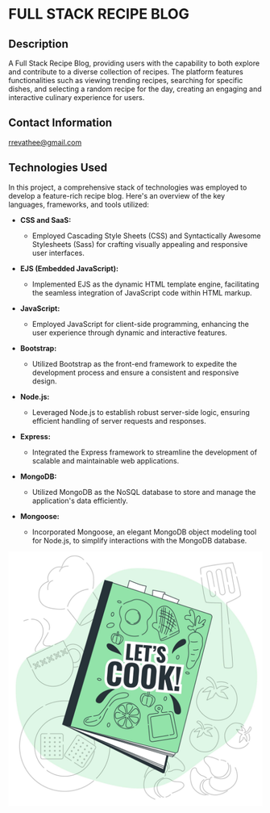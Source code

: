 # FULL STACK RECIPE BLOG

## Description
A Full Stack Recipe Blog, providing users with the capability to both explore and contribute to a diverse collection of recipes. The platform features functionalities such as viewing trending recipes, searching for specific dishes, and selecting a random recipe for the day, creating an engaging and interactive culinary experience for users.

## Contact Information
rrevathee@gmail.com

## Technologies Used
In this project, a comprehensive stack of technologies was employed to develop a feature-rich recipe blog. Here's an overview of the key languages, frameworks, and tools utilized:

- **CSS and SaaS:**
  - Employed Cascading Style Sheets (CSS) and Syntactically Awesome Stylesheets (Sass) for crafting visually appealing and responsive user interfaces.

- **EJS (Embedded JavaScript):**
  - Implemented EJS as the dynamic HTML template engine, facilitating the seamless integration of JavaScript code within HTML markup.
  
- **JavaScript:**
  - Employed JavaScript for client-side programming, enhancing the user experience through dynamic and interactive features.

- **Bootstrap:**
  - Utilized Bootstrap as the front-end framework to expedite the development process and ensure a consistent and responsive design.

- **Node.js:**
  - Leveraged Node.js to establish robust server-side logic, ensuring efficient handling of server requests and responses.

- **Express:**
  - Integrated the Express framework to streamline the development of scalable and maintainable web applications.

- **MongoDB:**
  - Utilized MongoDB as the NoSQL database to store and manage the application's data efficiently.

- **Mongoose:**
  - Incorporated Mongoose, an elegant MongoDB object modeling tool for Node.js, to simplify interactions with the MongoDB database.

![Project Logo](public/img/heroGit.jpg)

